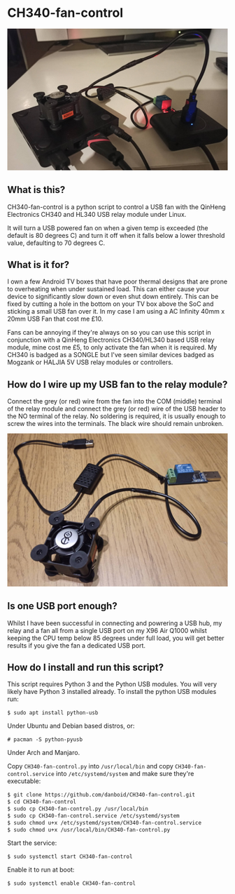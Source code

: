 # CH340-fan-control

![X96 Air with an AC Infinity USB fan](https://github.com/danboid/CH340-fan-control/blob/main/X96-Air+fan.jpg)


## What is this?

CH340-fan-control is a python script to control a USB fan with the QinHeng Electronics CH340 and HL340 USB relay module under Linux.

It will turn a USB powered fan on when a given temp is exceeded (the default is 80 degrees C) and turn it off when it falls below a lower threshold value, defaulting to 70 degrees C.


## What is it for?

I own a few Android TV boxes that have poor thermal designs that are prone to overheating when under sustained load. This can either cause your device to significantly slow down or even shut down entirely. This can be fixed by cutting a hole in the bottom on your TV box above the SoC and sticking a small USB fan over it. In my case I am using a AC Infinity 40mm x 20mm USB Fan that cost me £10.

Fans can be annoying if they're always on so you can use this script in conjunction with a QinHeng Electronics CH340/HL340 based USB relay module, mine cost me £5, to only activate the fan when it is required. My CH340 is badged as a SONGLE but I've seen similar devices badged as Mogzank or HALJIA 5V USB relay modules or controllers.


## How do I wire up my USB fan to the relay module?

Connect the grey (or red) wire from the fan into the COM (middle) terminal of the relay module and connect the grey (or red) wire of the USB header to the NO terminal of the relay. No soldering is required, it is usually enough to screw the wires into the terminals. The black wire should remain unbroken.

![Relay and USB fan](https://github.com/danboid/CH340-fan-control/blob/main/CH340+fan.jpg)


## Is one USB port enough?

Whilst I have been successful in connecting and powrering a USB hub, my relay and a fan all from a single USB port on my X96 Air Q1000 whilst keeping the CPU temp below 85 degrees under full load, you will get better results if you give the fan a dedicated USB port.


## How do I install and run this script?

This script requires Python 3 and the Python USB modules. You will very likely have Python 3 installed already. To install the python USB modules run:

```
$ sudo apt install python-usb
```
Under Ubuntu and Debian based distros, or:

```
# pacman -S python-pyusb
```

Under Arch and Manjaro.

Copy `CH340-fan-control.py` into `/usr/local/bin` and copy `CH340-fan-control.service` into `/etc/systemd/system` and make sure they're executable:

```
$ git clone https://github.com/danboid/CH340-fan-control.git
$ cd CH340-fan-control
$ sudo cp CH340-fan-control.py /usr/local/bin
$ sudo cp CH340-fan-control.service /etc/systemd/system
$ sudo chmod u+x /etc/systemd/system/CH340-fan-control.service
$ sudo chmod u+x /usr/local/bin/CH340-fan-control.py
```

Start the service:

```
$ sudo systemctl start CH340-fan-control
```

Enable it to run at boot:

```
$ sudo systemctl enable CH340-fan-control
```
